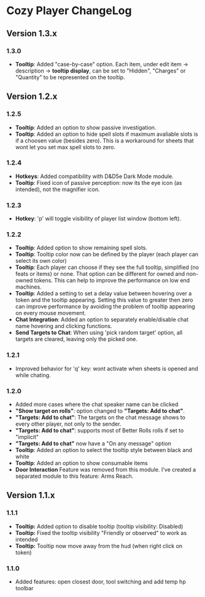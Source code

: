 # Cozy Player ChangeLog

## Version 1.3.x

### 1.3.0
* **Tooltip**: Added "case-by-case" option. Each item, under edit item -> description -> **tooltip display**, can be set to "Hidden", "Charges" or "Quantity" to be represented on the tooltip. 

## Version 1.2.x

### 1.2.5
* **Tooltip**: Added an option to show passive investigation.
* **Tooltip**: Added an option to hide spell slots if maximum avaliable slots is if a choosen value (besides zero). This is a workaround for sheets that wont let you set max spell slots to zero.

### 1.2.4
* **Hotkeys**: Added compatibility with D&D5e Dark Mode module. 
* **Tooltip**: Fixed icon of passive perception: now its the eye icon (as intended), not the magnifier icon.

### 1.2.3
* **Hotkey**: 'p' will toggle visibility of player list window (bottom left).

### 1.2.2
* **Tooltip**: Added option to show remaining spell slots.
* **Tooltip**: Tooltip color now can be defined by the player (each player can select its own color)
* **Tooltip**: Each player can choose if they see the full tooltip, simplified (no feats or items) or none. That option can be different for owned and non-owned tokens. This can help to improve the performance on low end machines. 
* **Tooltip**: Added a setting to set a delay value between hovering over a token and the tooltip appearing. Setting this value to greater then zero can improve performance by avoiding the problem of tooltip appearing on every mouse movement.
* **Chat Integration**: Added an option to separately enable/disable chat name hovering and clicking functions.
* **Send Targets to Chat**: When using 'pick random target' option, all targets are cleared, leaving only the picked one. 

### 1.2.1
* Improved behavior for 'q' key: wont activate when sheets is opened and while chating.

### 1.2.0

* Added more cases where the chat speaker name can be clicked
* **"Show target on rolls"**: option changed to **"Targets: Add to chat"**. 
* **"Targets: Add to chat"**: The targets on the chat message shows to every other player, not only to the sender.
* **"Targets: Add to chat"**: supports most of Better Rolls rolls if set to "implicit"
* **"Targets: Add to chat"** now have a "On any message" option
* **Tooltip**: Added an option to select the tooltip style between black and white
* **Tooltip**: Added an option to show consumable items
* **Door Interaction** Feature was removed from this module. I've created a separated module to this feature: Arms Reach.

## Version 1.1.x

### 1.1.1

* **Tooltip:** Added option to disable tooltip (tooltip visibility: Disabled)
* **Tooltip:** Fixed the tooltip visibility "Friendly or observed" to work as intended
* **Tooltip:** Tooltip now move away from the hud (when right click on token)

### 1.1.0
* Added features: open closest door, tool switching and add temp hp toolbar
